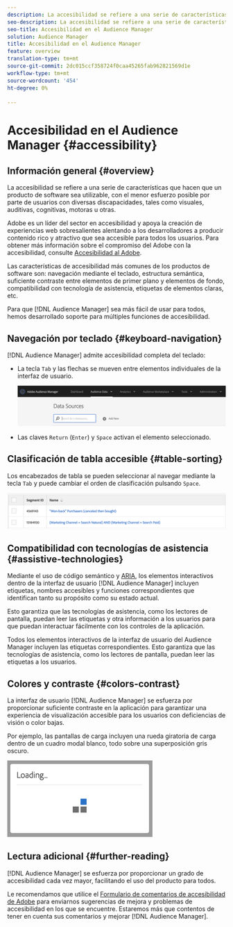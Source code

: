 ```yaml
---
description: La accesibilidad se refiere a una serie de características que hacen que un producto de software sea utilizable, con el menor esfuerzo posible por parte de usuarios con diversas discapacidades, tales como visuales, auditivas, cognitivas, motoras u otras.
seo-description: La accesibilidad se refiere a una serie de características que hacen que un producto de software sea utilizable, con el menor esfuerzo posible por parte de usuarios con diversas discapacidades, tales como visuales, auditivas, cognitivas, motoras u otras.
seo-title: Accesibilidad en el Audience Manager
solution: Audience Manager
title: Accesibilidad en el Audience Manager
feature: overview
translation-type: tm+mt
source-git-commit: 2dc015ccf358724f0caa45265fab962821569d1e
workflow-type: tm+mt
source-wordcount: '454'
ht-degree: 0%

---
```



# Accesibilidad en el Audience Manager {#accessibility}

## Información general {#overview}

La accesibilidad se refiere a una serie de características que hacen que un producto de software sea utilizable, con el menor esfuerzo posible por parte de usuarios con diversas discapacidades, tales como visuales, auditivas, cognitivas, motoras u otras.

Adobe es un líder del sector en accesibilidad y apoya la creación de experiencias web sobresalientes alentando a los desarrolladores a producir contenido rico y atractivo que sea accesible para todos los usuarios. Para obtener más información sobre el compromiso del Adobe con la accesibilidad, consulte [Accesibilidad al Adobe](https://www.adobe.com/accessibility.html).

Las características de accesibilidad más comunes de los productos de software son: navegación mediante el teclado, estructura semántica, suficiente contraste entre elementos de primer plano y elementos de fondo, compatibilidad con tecnología de asistencia, etiquetas de elementos claras, etc.

Para que [!DNL Audience Manager] sea más fácil de usar para todos, hemos desarrollado soporte para múltiples funciones de accesibilidad.

## Navegación por teclado {#keyboard-navigation}

[!DNL Audience Manager] admite accesibilidad completa del teclado:

* La tecla `Tab` y las flechas se mueven entre elementos individuales de la interfaz de usuario.

   ![accesibilidad-resaltado](assets/accesibility-highlight.png)

* Las claves `Return` (`Enter`) y `Space` activan el elemento seleccionado.

## Clasificación de tabla accesible {#table-sorting}

Los encabezados de tabla se pueden seleccionar al navegar mediante la tecla `Tab` y puede cambiar el orden de clasificación pulsando `Space`.

![accesibilidad-tabla-headers](assets/accessibility-table-headers.png)

## Compatibilidad con tecnologías de asistencia {#assistive-technologies}

Mediante el uso de código semántico y [ARIA](https://www.w3.org/WAI/standards-guidelines/aria/), los elementos interactivos dentro de la interfaz de usuario [!DNL Audience Manager] incluyen etiquetas, nombres accesibles y funciones correspondientes que identifican tanto su propósito como su estado actual.

Esto garantiza que las tecnologías de asistencia, como los lectores de pantalla, puedan leer las etiquetas y otra información a los usuarios para que puedan interactuar fácilmente con los controles de la aplicación.

Todos los elementos interactivos de la interfaz de usuario del Audience Manager incluyen las etiquetas correspondientes. Esto garantiza que las tecnologías de asistencia, como los lectores de pantalla, puedan leer las etiquetas a los usuarios.

## Colores y contraste {#colors-contrast}

La interfaz de usuario [!DNL Audience Manager] se esfuerza por proporcionar suficiente contraste en la aplicación para garantizar una experiencia de visualización accesible para los usuarios con deficiencias de visión o color bajas.

Por ejemplo, las pantallas de carga incluyen una rueda giratoria de carga dentro de un cuadro modal blanco, todo sobre una superposición gris oscuro.

![carga de accesibilidad](assets/accessibility-loading.png)

## Lectura adicional {#further-reading}

[!DNL Audience Manager] se esfuerza por proporcionar un grado de accesibilidad cada vez mayor, facilitando el uso del producto para todos.

Le recomendamos que utilice el [Formulario de comentarios de accesibilidad de Adobe](https://www.adobe.com/accessibility/feedback.html) para enviarnos sugerencias de mejora y problemas de accesibilidad en los que se encuentre. Estaremos más que contentos de tener en cuenta sus comentarios y mejorar [!DNL Audience Manager].